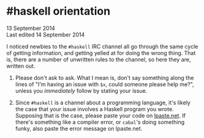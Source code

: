 # #haskell orientation

13 September 2014 \
Last edited 14 September 2014

I noticed newbies to the `#haskell` IRC channel all go through the same cycle of
getting information, and getting yelled at for doing the wrong thing. That is,
there are a number of unwritten rules to the channel, so here they are, written
out.

1.  Please don't ask to ask. What I mean is, don't say something along the lines
    of "I'm having an issue with `$x`, could someone please help me?", unless
    you *immediately* follow by stating your issue.

2.  Since `#haskell` is a channel about a programming language, it's likely the
    case that your issue involves a Haskell program you wrote. Supposing that is
    the case, please paste your code on
    [lpaste.net](http://lpaste.net/new/haskell). If there's something like a
    compiler error, or `cabal`'s doing something funky, also paste the error
    message on lpaste.net.
